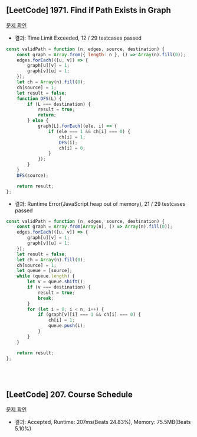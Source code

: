 ## [LeetCode] 1971. Find if Path Exists in Graph

[문제 확인](https://leetcode.com/problems/find-if-path-exists-in-graph/)

-   결과: Time Limit Exceeded, 12 / 29 testcases passed

```js
const validPath = function (n, edges, source, destination) {
    const graph = Array.from({ length: n }, () => Array(n).fill(0));
    edges.forEach(([u, v]) => {
        graph[u][v] = 1;
        graph[v][u] = 1;
    });
    let ch = Array(n).fill(0);
    ch[source] = 1;
    let result = false;
    function DFS(L) {
        if (L === destination) {
            result = true;
            return;
        } else {
            graph[L].forEach((ele, i) => {
                if (ele === 1 && ch[i] === 0) {
                    ch[i] = 1;
                    DFS(i);
                    ch[i] = 0;
                }
            });
        }
    }
    DFS(source);

    return result;
};
```

-   결과: Runtime Error(JavaScript heap out of memory), 21 / 29 testcases passed

```js
const validPath = function (n, edges, source, destination) {
    const graph = Array.from(Array(n), () => Array(n).fill(0));
    edges.forEach(([u, v]) => {
        graph[u][v] = 1;
        graph[v][u] = 1;
    });
    let result = false;
    let ch = Array(n).fill(0);
    ch[source] = 1;
    let queue = [source];
    while (queue.length) {
        let v = queue.shift();
        if (v === destination) {
            result = true;
            break;
        }
        for (let i = 0; i < n; i++) {
            if (graph[v][i] === 1 && ch[i] === 0) {
                ch[i] = 1;
                queue.push(i);
            }
        }
    }

    return result;
};
```

</br>
</br>

## [LeetCode] 207. Course Schedule

[문제 확인](https://leetcode.com/problems/course-schedule/)

-   결과: Accepted, Runtime: 207ms(Beats 24.83%), Memory: 75.5MB(Beats 5.10%)

```js

```
